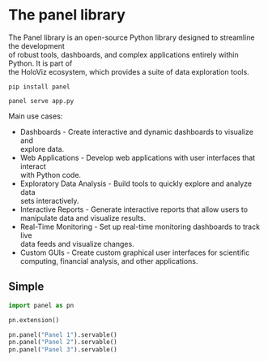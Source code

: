 # The panel library

The Panel library is an open-source Python library designed to streamline the development  
of robust tools, dashboards, and complex applications entirely within Python. It is part of  
the HoloViz ecosystem, which provides a suite of data exploration tools.

```
pip install panel
```

```
panel serve app.py
```

Main use cases:  

- Dashboards - Create interactive and dynamic dashboards to visualize and  
  explore data.
- Web Applications - Develop web applications with user interfaces that interact  
  with Python code.
- Exploratory Data Analysis - Build tools to quickly explore and analyze data  
  sets interactively.
- Interactive Reports - Generate interactive reports that allow users to  
  manipulate data and visualize results.
- Real-Time Monitoring - Set up real-time monitoring dashboards to track live  
  data feeds and visualize changes.
- Custom GUIs - Create custom graphical user interfaces for scientific  
  computing, financial analysis, and other applications.


## Simple 

```python
import panel as pn

pn.extension()

pn.panel("Panel 1").servable()
pn.panel("Panel 2").servable()
pn.panel("Panel 3").servable()
```

